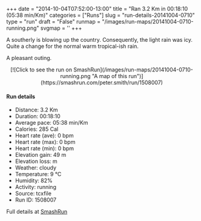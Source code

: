 +++
date = "2014-10-04T07:52:00-13:00"
title = "Ran 3.2 Km in 00:18:10 (05:38 min/Km)"
categories = ["Runs"]
slug = "run-details-20141004-0710"
type = "run"
draft = "False"
runmap = "/images/run-maps/20141004-0710-running.png"
svgmap = '<polyline points="0 55, 7 47, 21 48, 25 45, 36 27, 65 45, 86 49, 92 53, 100 74, 90 51, 77 47, 64 43, 51 37, 50 33, 34 26, 24 43, 21 48, 9 45, 6 46, 1 55">'
+++

A southerly is blowing up the country. Consequently, the light rain was icy. Quite a change for the normal warm tropical-ish rain. 

A pleasant outing. 



<!--more-->

<center>
[![Click to see the run on SmashRun](/images/run-maps/20141004-0710-running.png "A map of this run")](https://smashrun.com/peter.smith/run/1508007)
</center>

#### Run details

* Distance: 3.2 Km
* Duration: 00:18:10
* Average pace: 05:38 min/Km
* Calories: 285 Cal
* Heart rate (ave): 0 bpm
* Heart rate (max): 0 bpm
* Heart rate (min): 0 bpm
* Elevation gain: 49 m
* Elevation loss:  m
* Weather: cloudy
* Temperature: 9 &deg;C
* Humidity: 82%
* Activity: running
* Source: tcxfile
* Run ID: 1508007

Full details at [SmashRun](https://smashrun.com/peter.smith/run/1508007)